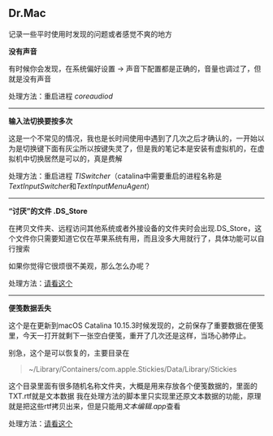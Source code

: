 Dr.Mac
---

记录一些平时使用时发现的问题或者感觉不爽的地方

**没有声音**

有时候你会发现，在系统偏好设置 -> 声音下配置都是正确的，音量也调过了，但就是没有声音

处理方法：重启进程 *coreaudiod*

---

**输入法切换要按多次**

这是一个不常见的情况，我也是长时间使用中遇到了几次之后才确认的，一开始以为是切换键下面有灰尘所以按键失灵了，但是我的笔记本是安装有虚拟机的，在虚拟机中切换居然是可以的，真是费解

处理方法：重启进程 *TISwitcher*（catalina中需要重启的进程名称是*TextInputSwitcher*和*TextInputMenuAgent*）

---

**“讨厌”的文件 .DS_Store**

在拷贝文件夹、远程访问其他系统或者外接设备的文件夹时会出现.DS_Store，这个文件你只需要知道它仅在苹果系统有用，而且没多大用就行了，具体功能可以自行搜索

如果你觉得它很烦很不美观，那么怎么办呢？

处理方法：[请看这个](https://github.com/scp404/Dr.MacBook/blob/master/rm.DS_Store.sh)

---

**便笺数据丢失**

这个是在更新到macOS Catalina 10.15.3时候发现的，之前保存了重要数据在便笺里，今天一打开就剩下一张空白便笺，重开了几次还是这样，当场心肺停止。

别急，这个是可以恢复的，主要目录在
> ~/Library/Containers/com.apple.Stickies/Data/Library/Stickies

这个目录里面有很多随机名称文件夹，大概是用来存放各个便笺数据的，里面的TXT.rtf就是文本数据
我在处理方法的脚本里只实现里还原文本数据的功能，原理就是把这些rtf拷贝出来，但是只能用*文本编辑.app*查看

处理方法：[请看这个](https://github.com/scp404/Dr.MacBook/blob/master/find_sticky.sh)
